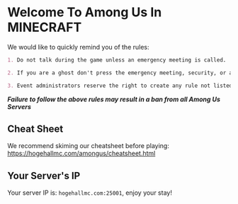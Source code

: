 # Welcome To Among Us In MINECRAFT

We would like to quickly remind you of the rules:

```markdown
1. Do not talk during the game unless an emergency meeting is called.

2. If you are a ghost don't press the emergency meeting, security, or admin buttons.

3. Event administrators reserve the right to create any rule not listed above.
```

***Failure to follow the above rules may result in a ban from all Among Us Servers***

## Cheat Sheet

We recommend skiming our cheatsheet before playing: https://hogehallmc.com/amongus/cheatsheet.html

## Your Server's IP

Your server IP is: `hogehallmc.com:25001`, enjoy your stay!
